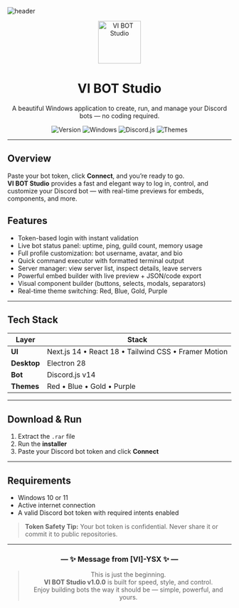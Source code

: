 ![header](https://capsule-render.vercel.app/api?type=waving&color=A6220A&height=300&section=header&text=VI%20Bot%20Studio&fontSize=60&fontColor=801D0A&animation=twinkling)

<div align="center">

<img src="https://i.imgur.com/fsFt6ap.png" alt="VI BOT Studio" width="96"/>

<h1>VI BOT Studio</h1>
<p>A beautiful Windows application to create, run, and manage your Discord bots — no coding required.</p>

<p>
  <img src="https://img.shields.io/badge/Version-1.0.0-22c55e?style=for-the-badge" alt="Version"/>
  <img src="https://img.shields.io/badge/Platform-Windows-0078d7?style=for-the-badge" alt="Windows"/>
  <img src="https://img.shields.io/badge/Discord.js-v14-5865F2?style=for-the-badge" alt="Discord.js"/>
  <img src="https://img.shields.io/badge/Themes-Red_|_Blue_|_Gold_|_Purple-ff3860?style=for-the-badge" alt="Themes"/>
</p>

</div>

---

##  Overview

Paste your bot token, click **Connect**, and you’re ready to go.  
**VI BOT Studio** provides a fast and elegant way to log in, control, and customize your Discord bot — with real-time previews for embeds, components, and more.



##  Features

- Token-based login with instant validation
- Live bot status panel: uptime, ping, guild count, memory usage
- Full profile customization: bot username, avatar, and bio
- Quick command executor with formatted terminal output
- Server manager: view server list, inspect details, leave servers
- Powerful embed builder with live preview + JSON/code export
- Visual component builder (buttons, selects, modals, separators)
- Real-time theme switching: Red, Blue, Gold, Purple

---

##  Tech Stack

| Layer       | Stack |
|-------------|-------|
| **UI**      | Next.js 14 • React 18 • Tailwind CSS • Framer Motion |
| **Desktop** | Electron 28 |
| **Bot**     | Discord.js v14 |
| **Themes**  | Red • Blue • Gold • Purple |

---

##  Download & Run

1. Extract the `.rar` file  
2. Run the **installer**  
3. Paste your Discord bot token and click **Connect**

---

##  Requirements

- Windows 10 or 11  
- Active internet connection  
- A valid Discord bot token with required intents enabled

> **Token Safety Tip:** Your bot token is confidential. Never share it or commit it to public repositories.

---

<div align="center">

### — ✨ Message from [VI]-YSX ✨ —
> This is just the beginning.  
> **VI BOT Studio v1.0.0** is built for speed, style, and control.  
> Enjoy building bots the way it should be — simple, powerful, and yours.

</div>

